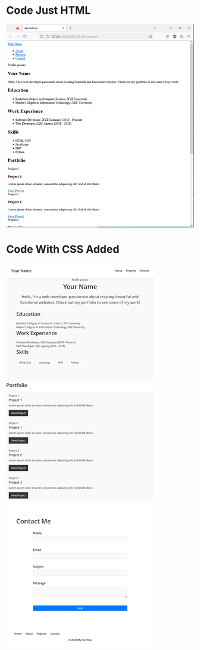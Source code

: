 

# Code Just HTML
![website landing page](https://github.com/curiousabel/Portfolioexamplegpt/blob/main/justhtml.PNG)
# Code With CSS Added
![website landing page](https://github.com/curiousabel/Portfolioexamplegpt/blob/main/withcss.png)
